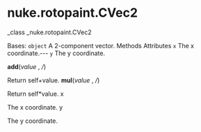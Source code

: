 # nuke.rotopaint.CVec2
_class _nuke.rotopaint.CVec2

Bases: `object`
A 2-component vector.
Methods
Attributes
`x`  The x coordinate.---
`y`  The y coordinate.

__add__(_value_ , _/_)

Return self+value.
__mul__(_value_ , _/_)

Return self*value.
x

The x coordinate.
y

The y coordinate.
